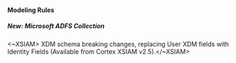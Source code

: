 
#### Modeling Rules

##### New: Microsoft ADFS Collection

<~XSIAM> XDM schema breaking changes, replacing User XDM fields with Identity Fields (Available from Cortex XSIAM v2.5).</~XSIAM>
